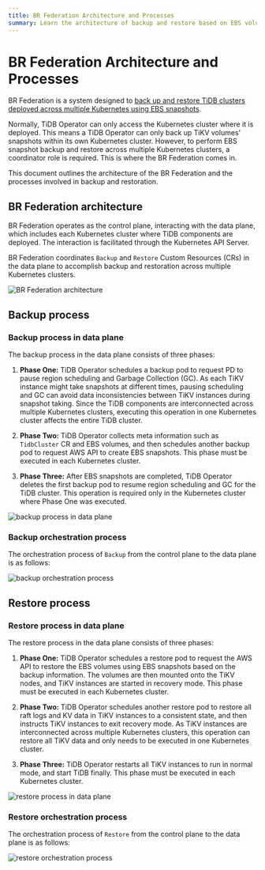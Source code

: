 ```yaml
---
title: BR Federation Architecture and Processes
summary: Learn the architecture of backup and restore based on EBS volume snapshots in TiDB cluster deployed across multiple Kubernetes.
---
```


# BR Federation Architecture and Processes

BR Federation is a system designed to [back up and restore TiDB clusters deployed across multiple Kubernetes using EBS snapshots](deploy-tidb-cluster-across-multiple-kubernetes.md).

Normally, TiDB Operator can only access the Kubernetes cluster where it is deployed. This means a TiDB Operator can only back up TiKV volumes' snapshots within its own Kubernetes cluster. However, to perform EBS snapshot backup and restore across multiple Kubernetes clusters, a coordinator role is required. This is where the BR Federation comes in.

This document outlines the architecture of the BR Federation and the processes involved in backup and restoration.

## BR Federation architecture

BR Federation operates as the control plane, interacting with the data plane, which includes each Kubernetes cluster where TiDB components are deployed. The interaction is facilitated through the Kubernetes API Server.

BR Federation coordinates `Backup` and `Restore` Custom Resources (CRs) in the data plane to accomplish backup and restoration across multiple Kubernetes clusters.

![BR Federation architecture](https://docs-download.pingcap.com/media/images/tidb-in-kubernetes/br-federation-architecture.png)

## Backup process

### Backup process in data plane

The backup process in the data plane consists of three phases:

1. **Phase One:** TiDB Operator schedules a backup pod to request PD to pause region scheduling and Garbage Collection (GC). As each TiKV instance might take snapshots at different times, pausing scheduling and GC can avoid data inconsistencies between TiKV instances during snapshot taking. Since the TiDB components are interconnected across multiple Kubernetes clusters, executing this operation in one Kubernetes cluster affects the entire TiDB cluster.

2. **Phase Two:** TiDB Operator collects meta information such as `TidbCluster` CR and EBS volumes, and then schedules another backup pod to request AWS API to create EBS snapshots. This phase must be executed in each Kubernetes cluster.

3. **Phase Three:** After EBS snapshots are completed, TiDB Operator deletes the first backup pod to resume region scheduling and GC for the TiDB cluster. This operation is required only in the Kubernetes cluster where Phase One was executed.

![backup process in data plane](https://docs-download.pingcap.com/media/images/tidb-in-kubernetes/volume-backup-process-data-plane.png)

### Backup orchestration process

The orchestration process of `Backup` from the control plane to the data plane is as follows:

![backup orchestration process](https://docs-download.pingcap.com/media/images/tidb-in-kubernetes/volume-backup-process-across-multiple-kubernetes-overall.png)

## Restore process

### Restore process in data plane

The restore process in the data plane consists of three phases:

1. **Phase One:** TiDB Operator schedules a restore pod to request the AWS API to restore the EBS volumes using EBS snapshots based on the backup information. The volumes are then mounted onto the TiKV nodes, and TiKV instances are started in recovery mode. This phase must be executed in each Kubernetes cluster.

2. **Phase Two:** TiDB Operator schedules another restore pod to restore all raft logs and KV data in TiKV instances to a consistent state, and then instructs TiKV instances to exit recovery mode. As TiKV instances are interconnected across multiple Kubernetes clusters, this operation can restore all TiKV data and only needs to be executed in one Kubernetes cluster.

3. **Phase Three:** TiDB Operator restarts all TiKV instances to run in normal mode, and start TiDB finally. This phase must be executed in each Kubernetes cluster.

![restore process in data plane](https://docs-download.pingcap.com/media/images/tidb-in-kubernetes/volume-restore-process-data-plane.png)

### Restore orchestration process

The orchestration process of `Restore` from the control plane to the data plane is as follows:

![restore orchestration process](https://docs-download.pingcap.com/media/images/tidb-in-kubernetes/volume-restore-process-across-multiple-kubernetes-overall.png)
